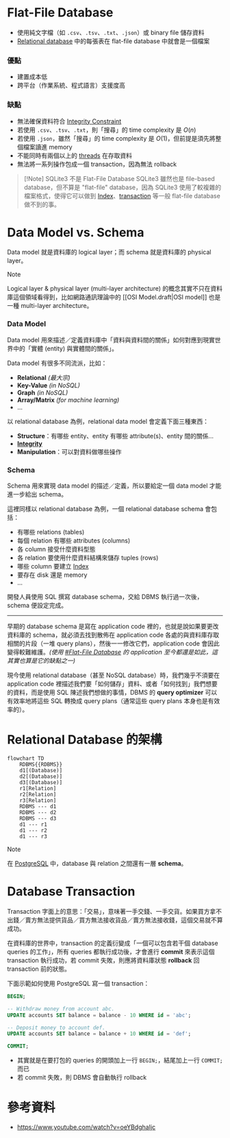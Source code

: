 # Flat-File Database

- 使用純文字檔（如 `.csv`、`.tsv`、`.txt`、`.json`）或 binary file 儲存資料
- [Relational database](</./Database/淺談 Database.md# Relational Database 的架構>) 中的每張表在 flat-file database 中就會是一個檔案

### 優點

- 建置成本低
- 跨平台（作業系統、程式語言）支援度高

### 缺點

- 無法確保資料符合 [Integrity Constraint](</Database/Integrity Constraint.md>)
- 若使用 `.csv`、`.tsv`、`.txt`，則「搜尋」的 time complexity 是 $O(n)$
- 若使用 `.json`，雖然「搜尋」的 time complexity 是 $O(1)$，但前提是須先將整個檔案讀進 memory
- 不能同時有兩個以上的 [threads](</Operating System/Process & Thread.md#Thread>) 在存取資料
- 無法將一系列操作包成一個 transaction，因為無法 rollback

>[!Note] SQLite3 不是 Flat-File Database
>SQLite3 雖然也是 file-based database，但不算是 "flat-file" database，因為 SQLite3 使用了較複雜的檔案格式，使得它可以做到 [Index](</Database/Index.md>)、[transaction](</./Database/淺談 Database.md#Database Transaction>) 等一般 flat-file database 做不到的事。

# Data Model vs. Schema

Data model 就是資料庫的 logical layer；而 schema 就是資料庫的 physical layer。

> [!Note]
>Logical layer & physical layer (multi-layer architecture) 的概念其實不只在資料庫這個領域看得到，比如網路通訊理論中的 [[OSI Model.draft|OSI model]] 也是一種 multi-layer architecture。

### Data Model

Data model 用來描述／定義資料庫中「資料與資料間的關係」如何對應到現實世界中的「實體 (entity) 與實體間的關係」。

Data model 有很多不同流派，比如：

- **Relational** *(最大宗)*
- **Key-Value** *(in NoSQL)*
- **Graph** *(in NoSQL)*
- **Array/Matrix** *(for machine learning)*
- ...

以 relational database 為例，relational data model 會定義下面三種東西：

- **Structure**：有哪些 entity、entity 有哪些 attribute(s)、entity 間的關係...
- **[Integrity](</Database/Integrity Constraint.md>)**
- **Manipulation**：可以對資料做哪些操作

### Schema

Schema 用來實現 data model 的描述／定義，所以要給定一個 data model 才能進一步給出 schema。

這裡同樣以 relational database 為例，一個 relational database schema 會包括：

- 有哪些 relations (tables)
- 每個 relation 有哪些 attributes (columns)
- 各 column 接受什麼資料型態
- 各 relation 要使用什麼資料結構來儲存 tuples (rows)
- 哪些 column 要建立 [Index](</Database/Index.md>)
- 要存在 disk 還是 memory
- ...

開發人員使用 SQL 撰寫 database schema，交給 DBMS 執行過一次後，schema 便設定完成。

---

早期的 database schema 是寫在 application code 裡的，也就是說如果要更改資料庫的 schema，就必須去找到散佈在 application code 各處的與資料庫存取相關的片段（一堆 query plans），然後一一修改它們，application code 會因此變得較難維護。*(使用 [#Flat-File Database](</./Database/淺談 Database.md#Flat-File Database>) 的 application 至今都還是如此，這其實也算是它的缺點之一)*

現今使用 relational database（甚至 NoSQL database）時，我們幾乎不須要在 application code 裡描述我們要「如何儲存」資料、或者「如何找到」我們想要的資料，而是使用 SQL 陳述我們想做的事情，DBMS 的 **query optimizer** 可以有效率地將這些 SQL 轉換成 query plans（通常這些 query plans 本身也是有效率的）。

# Relational Database 的架構

```mermaid
flowchart TD
    RDBMS{{RDBMS}}
    d1[(Database)]
    d2[(Database)]
    d3[(Database)]
    r1[Relation]
    r2[Relation]
    r3[Relation]
    RDBMS --- d1
    RDBMS --- d2
    RDBMS --- d3
    d1 --- r1
    d1 --- r2
    d1 --- r3
```

>[!Note]
>在 [PostgreSQL](</Database/PostgreSQL/1 - Introduction.md#PostgreSQL 的架構>) 中，database 與 relation 之間還有一層 **schema**。

# Database Transaction

Transaction 字面上的意思：「交易」，意味著一手交錢、一手交貨。如果買方拿不出錢／賣方無法提供貨品／買方無法接收貨品／賣方無法接收錢，這個交易就不算成功。

在資料庫的世界中，transaction 的定義衍變成「一個可以包含若干個 database queries 的工作」，所有 queries 都執行成功後，才會進行 **commit** 來表示這個 transaction 執行成功，若 commit 失敗，則應將資料庫狀態 **rollback** 回 transaction 前的狀態。

下面示範如何使用 PostgreSQL 寫一個 transaction：

```SQL
BEGIN;

-- Withdraw money from account abc.
UPDATE accounts SET balance = balance - 10 WHERE id = 'abc';

-- Deposit money to account def.
UPDATE accounts SET balance = balance + 10 WHERE id = 'def';

COMMIT;
```

- 其實就是在要打包的 queries 的開頭加上一行 `BEGIN;`，結尾加上一行 `COMMIT;` 而已
- 若 commit 失敗，則 DBMS 會自動執行 rollback

# 參考資料

- <https://www.youtube.com/watch?v=oeYBdghaIjc>
